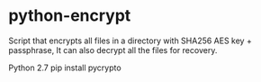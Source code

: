 # python-encrypt
Script that encrypts all files in a directory with SHA256 AES key + passphrase, It can also decrypt all the files for recovery.

Python 2.7
pip install pycrypto


